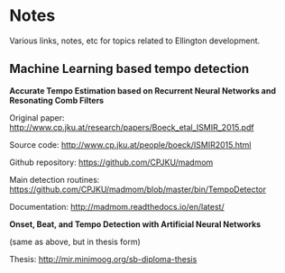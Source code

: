 # Notes

Various links, notes, etc for topics related to Ellington development. 

## Machine Learning based tempo detection

**Accurate Tempo Estimation based on Recurrent Neural Networks and Resonating Comb Filters**

Original paper: http://www.cp.jku.at/research/papers/Boeck_etal_ISMIR_2015.pdf

Source code: http://www.cp.jku.at/people/boeck/ISMIR2015.html

Github repository: https://github.com/CPJKU/madmom

Main detection routines: https://github.com/CPJKU/madmom/blob/master/bin/TempoDetector

Documentation: http://madmom.readthedocs.io/en/latest/

**Onset, Beat, and Tempo Detection with Artificial Neural Networks**

(same as above, but in thesis form)

Thesis: http://mir.minimoog.org/sb-diploma-thesis